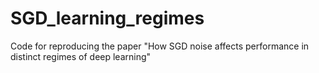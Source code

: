 # SGD_learning_regimes
Code for reproducing the paper "How SGD noise affects performance in distinct regimes of deep learning"
